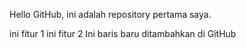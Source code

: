 Hello GitHub, ini adalah repository pertama saya.

ini fitur 1
ini fitur 2
Ini baris baru ditambahkan di GitHub
